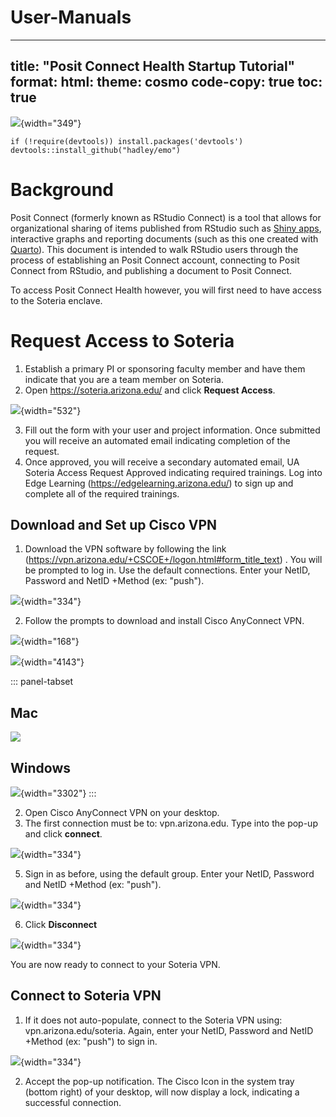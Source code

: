 # User-Manuals
---
title: "Posit Connect Health Startup Tutorial"
format:
  html:
    theme: cosmo
    code-copy: true
    toc: true
---

![](images/cover.png){width="349"}

```{r setup, include = F}
if (!require(devtools)) install.packages('devtools')
devtools::install_github("hadley/emo")
```

# Background

Posit Connect (formerly known as RStudio Connect) is a tool that allows for organizational sharing of items published from RStudio such as [Shiny apps](https://shiny.rstudio.com/), interactive graphs and reporting documents (such as this one created with [Quarto](https://quarto.org/)). This document is intended to walk RStudio users through the process of establishing an Posit Connect account, connecting to Posit Connect from RStudio, and publishing a document to Posit Connect.

To access Posit Connect Health however, you will first need to have access to the Soteria enclave.

# Request Access to Soteria

1.  Establish a primary PI or sponsoring faculty member and have them indicate that you are a team member on Soteria.
2.  Open <https://soteria.arizona.edu/> and click **Request Access**.

![](images/SoteriaAccess1.png){width="532"}

3.  Fill out the form with your user and project information. Once submitted you will receive an automated email indicating completion of the request.
4.  Once approved, you will receive a secondary automated email, UA Soteria Access Request Approved indicating required trainings. Log into Edge Learning (<https://edgelearning.arizona.edu/>) to sign up and complete all of the required trainings.

## Download and Set up Cisco VPN

1.  Download the VPN software by following the link (<https://vpn.arizona.edu/+CSCOE+/logon.html#form_title_text>) . You will be prompted to log in. Use the default connections. Enter your NetID, Password and NetID +Method (ex: "push").

![](images/Cisco1.png){width="334"}

2.  Follow the prompts to download and install Cisco AnyConnect VPN.

![](images/CiscoDown1.png){width="168"}

![](images/CiscoDown2.png){width="4143"}

::: panel-tabset
## Mac

![](images/CiscoDown3.png)

## Windows

![](images/CiscoDown3.2.png){width="3302"}
:::

2.  Open Cisco AnyConnect VPN on your desktop.
3.  The first connection must be to: vpn.arizona.edu. Type into the pop-up and click **connect**.

![](images/Cisco2.png){width="334"}

5.  Sign in as before, using the default group. Enter your NetID, Password and NetID +Method (ex: "push").

![](images/Cisco3.png){width="334"}

6.  Click **Disconnect**

![](images/Cisco4.png){width="334"}

You are now ready to connect to your Soteria VPN.

## Connect to Soteria VPN

1.  If it does not auto-populate, connect to the Soteria VPN using: vpn.arizona.edu/soteria. Again, enter your NetID, Password and NetID +Method (ex: "push") to sign in.

![](images/SoteriaVPN1.png){width="334"}

2.  Accept the pop-up notification. The Cisco Icon in the system tray (bottom right) of your desktop, will now display a lock, indicating a successful connection.
